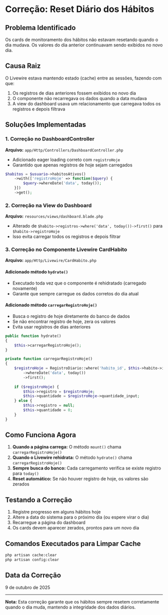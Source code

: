 # Correção: Reset Diário dos Hábitos

## Problema Identificado
Os cards de monitoramento dos hábitos não estavam resetando quando o dia mudava. Os valores do dia anterior continuavam sendo exibidos no novo dia.

## Causa Raiz
O Livewire estava mantendo estado (cache) entre as sessões, fazendo com que:
1. Os registros de dias anteriores fossem exibidos no novo dia
2. O componente não recarregava os dados quando a data mudava
3. A view do dashboard usava um relacionamento que carregava todos os registros e depois filtrava

## Soluções Implementadas

### 1. Correção no DashboardController
**Arquivo:** `app/Http/Controllers/DashboardController.php`

- Adicionado eager loading correto com `registroHoje`
- Garantido que apenas registros de hoje sejam carregados

```php
$habitos = $usuario->habitosAtivos()
    ->with(['registroHoje' => function($query) {
        $query->whereDate('data', today());
    }])
    ->get();
```

### 2. Correção na View do Dashboard
**Arquivo:** `resources/views/dashboard.blade.php`

- Alterado de `$habito->registros->where('data', today())->first()` para `$habito->registroHoje`
- Isso evita carregar todos os registros e depois filtrar

### 3. Correção no Componente Livewire CardHabito
**Arquivo:** `app/Http/Livewire/CardHabito.php`

#### Adicionado método `hydrate()`
- Executado toda vez que o componente é rehidratado (carregado novamente)
- Garante que sempre carregue os dados corretos do dia atual

#### Adicionado método `carregarRegistroHoje()`
- Busca o registro de hoje diretamente do banco de dados
- Se não encontrar registro de hoje, zera os valores
- Evita usar registros de dias anteriores

```php
public function hydrate()
{
    $this->carregarRegistroHoje();
}

private function carregarRegistroHoje()
{
    $registroHoje = RegistroDiario::where('habito_id', $this->habito->id)
        ->whereDate('data', today())
        ->first();
    
    if ($registroHoje) {
        $this->registro = $registroHoje;
        $this->quantidade = $registroHoje->quantidade_input;
    } else {
        $this->registro = null;
        $this->quantidade = 0;
    }
}
```

## Como Funciona Agora

1. **Quando a página carrega:** O método `mount()` chama `carregarRegistroHoje()`
2. **Quando o Livewire rehidrata:** O método `hydrate()` chama `carregarRegistroHoje()`
3. **Sempre busca do banco:** Cada carregamento verifica se existe registro para `today()`
4. **Reset automático:** Se não houver registro de hoje, os valores são zerados

## Testando a Correção

1. Registre progresso em alguns hábitos hoje
2. Altere a data do sistema para o próximo dia (ou espere virar o dia)
3. Recarregue a página do dashboard
4. Os cards devem aparecer zerados, prontos para um novo dia

## Comandos Executados para Limpar Cache

```bash
php artisan cache:clear
php artisan config:clear
```

## Data da Correção
9 de outubro de 2025

---

**Nota:** Esta correção garante que os hábitos sempre resetem corretamente quando o dia muda, mantendo a integridade dos dados diários.

